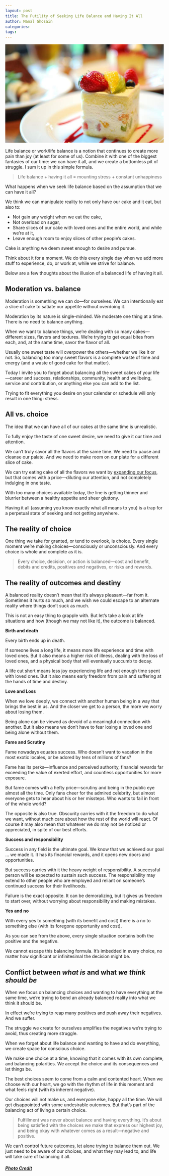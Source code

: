 ```yaml
---
layout: post
title: The Futility of Seeking Life Balance and Having It All
author: Manal Ghosain
categories:
tags:
---
```


![Cake](/images/cake.jpg)

Life balance or work/life balance is a notion that continues to create more pain than joy (at least for some of us). Combine it with one of the biggest fantasies of our time: we can have it all, and we create a bottomless pit of struggle. I sum it up in this simple formula. 

> Life balance + having it all = mounting stress + constant unhappiness

What happens when we seek life balance based on the assumption that we can have it all? 

We think we can manipulate reality to not only have our cake and it eat, but also to: 

  * Not gain any weight when we eat the cake,
  * Not overload on sugar,
  * Share slices of our cake with loved ones and the entire world, and while we’re at it,
  * Leave enough room to enjoy slices of other people’s cakes.

Cake is anything we deem sweet enough to desire and pursue. 

Think about it for a moment. We do this every single day when we add more stuff to experience, do, or work at, while we strive for balance. 

Below are a few thoughts about the illusion of a balanced life of having it all. 

## Moderation vs. balance

Moderation is something we can do—for ourselves. We can intentionally eat a slice of cake to satiate our appetite without overdoing it.

Moderation by its nature is single-minded. We moderate one thing at a time. There is no need to balance anything.

When we want to balance things, we’re dealing with so many cakes—different sizes, flavors and textures. We’re trying to get equal bites from each, and, at the same time, savor the flavor of all.

Usually one sweet taste will overpower the others—whether we like it or not. So, balancing too many sweet flavors is a complete waste of time and energy (and a waste of good cake for that matter).

Today I invite you to forget about balancing all the sweet cakes of your life—career and success, relationships, community, health and wellbeing, service and contribution, or anything else you can add to the list.

Trying to fit everything you desire on your calendar or schedule will only result in one thing: stress.

## All vs. choice

The idea that we can have all of our cakes at the same time is unrealistic. 

To fully enjoy the taste of one sweet desire, we need to give it our time and attention. 

We can’t truly savor all the flavors at the same time. We need to pause and cleanse our palate. And we need to make room on our plate for a different slice of cake.

We can try eating cake of all the flavors we want by [expanding our focus](/expanding-focus/), but that comes with a price—diluting our attention, and not completely indulging in one taste. 

With too many choices available today, the line is getting thinner and blurrier between a healthy appetite and sheer gluttony. 

Having it all (assuming you know exactly what all means to you) is a trap for a perpetual state of seeking and not getting anywhere. 

## The reality of choice

One thing we take for granted, or tend to overlook, is choice. Every single moment we’re making choices—consciously or unconsciously. And every choice is whole and complete as it is. 

> Every choice, decision, or action is balanced—cost and benefit, debits and credits, positives and negatives, or risks and rewards.

## The reality of outcomes and destiny

A balanced reality doesn’t mean that it’s always pleasant—far from it. Sometimes it hurts so much, and we wish we could escape to an alternate reality where things don’t suck as much. 

This is not an easy thing to grapple with. But let’s take a look at life situations and how (though we may not like it), the outcome is balanced. 

**Birth and death** 

Every birth ends up in death. 

If someone lives a long life, it means more life experience and time with loved ones. But it also means a higher risk of illness, dealing with the loss of loved ones, and a physical body that will eventually succumb to decay. 

A life cut short means less joy experiencing life and not enough time spent with loved ones. But it also means early freedom from pain and suffering at the hands of time and destiny. 

**Love and Loss** 

When we love deeply, we connect with another human being in a way that brings the best in us. And the closer we get to a person, the more we worry about losing them. 

Being alone can be viewed as devoid of a meaningful connection with another. But it also means we don’t have to fear losing a loved one and being alone without them. 

**Fame and Scrutiny** 

Fame nowadays equates success. Who doesn’t want to vacation in the most exotic locales, or be adored by tens of millions of fans? 

Fame has its perks—influence and perceived authority, financial rewards far exceeding the value of exerted effort, and countless opportunities for more exposure. 

But fame comes with a hefty price—scrutiny and being in the public eye almost all the time. Only fans cheer for the admired celebrity, but almost everyone gets to hear about his or her missteps. Who wants to fail in front of the whole world? 

The opposite is also true. Obscurity carries with it the freedom to do what we want, without much care about how the rest of the world will react. Of course it may also mean that whatever we do may not be noticed or appreciated, in spite of our best efforts. 

**Success and responsibility** 

Success in any field is the ultimate goal. We know that we achieved our goal … we made it. It has its financial rewards, and it opens new doors and opportunities. 

But success carries with it the heavy weight of responsibility. A successful person will be expected to sustain such success. The responsibility may extend to other people who are employed and reliant on someone’s continued success for their livelihoods. 

Failure is the exact opposite. It can be demoralizing, but it gives us freedom to start over, without worrying about responsibility and making mistakes. 

**Yes and no** 

With every yes to something (with its benefit and cost) there is a no to something else (with its foregone opportunity and cost). 

As you can see from the above, every single situation contains both the positive and the negative. 

We cannot escape this balancing formula. It’s imbedded in every choice, no matter how significant or infinitesimal the decision might be. 

## Conflict between _what is_ and what _we think should be_

When we focus on balancing choices and wanting to have everything at the same time, we’re trying to bend an already balanced reality into what we think it should be. 

In effect we’re trying to reap many positives and push away their negatives. And we suffer. 

The struggle we create for ourselves amplifies the negatives we’re trying to avoid, thus creating more struggle. 

When we forget about life balance and wanting to have and do everything, we create space for conscious choice. 

We make one choice at a time, knowing that it comes with its own complete, and balancing polarities. We accept the choice and its consequences and let things be. 

The best choices seem to come from a calm and contented heart. When we choose with our heart, we go with the rhythm of life in this moment and what feels right (with its inherent negative). 

Our choices will not make us, and everyone else, happy all the time. We will get disappointed with some undesirable outcomes. But that’s part of the balancing act of living a certain choice. 

> Fulfillment was never about balance and having everything. It’s about being satisfied with the choices we make that express our highest joy, and being okay with whatever comes as a result—negative and positive.

We can’t control future outcomes, let alone trying to balance them out. We just need to be aware of our choices, and what they may lead to, and life will take care of balancing it all.

##### [Photo Credit](http://www.flickr.com/photos/mako_side_b/3581536826/)